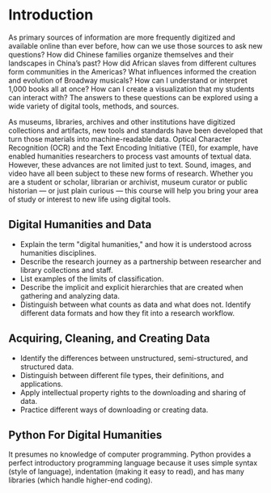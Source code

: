 Introduction
============================

As primary sources of information are more frequently digitized and available online than ever before, how can we use those sources to ask new questions? How did Chinese families organize themselves and their landscapes in China’s past? How did African slaves from different cultures form communities in the Americas? What influences informed the creation and evolution of Broadway musicals? How can I understand or interpret 1,000 books all at once? How can I create a visualization that my students can interact with? The answers to these questions can be explored using a wide variety of digital tools, methods, and sources.

As museums, libraries, archives and other institutions have digitized collections and artifacts, new tools and standards have been developed that turn those materials into machine-readable data. Optical Character Recognition (OCR) and the Text Encoding Initiative (TEI), for example, have enabled humanities researchers to process vast amounts of textual data. However, these advances are not limited just to text. Sound, images, and video have all been subject to these new forms of research. Whether you are a student or scholar, librarian or archivist, museum curator or public historian — or just plain curious — this course will help you bring your area of study or interest to new life using digital tools.

## Digital Humanities and Data
* Explain the term "digital humanities," and how it is understood across humanities disciplines.
* Describe the research journey as a partnership between researcher and library collections and staff.
* List examples of the limits of classification.
* Describe the implicit and explicit hierarchies that are created when gathering and analyzing data.
* Distinguish between what counts as data and what does not.
Identify different data formats and how they fit into a research workflow.

## Acquiring, Cleaning, and Creating Data
* Identify the differences between unstructured, semi-structured, and structured data.
* Distinguish between different file types, their definitions, and applications.
* Apply intellectual property rights to the downloading and sharing of data.
* Practice different ways of downloading or creating data.

## Python For Digital Humanities
It presumes no knowledge of computer programming. Python provides a perfect introductory programming language because it uses simple syntax (style of language), indentation (making it easy to read), and has many libraries (which handle higher-end coding).